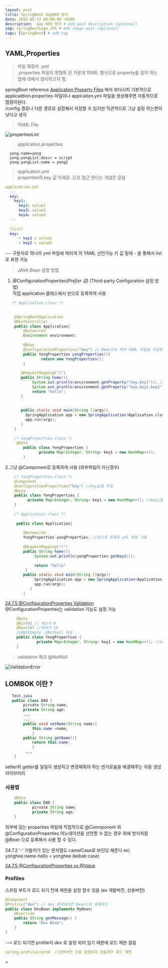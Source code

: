 ```yaml
---
layout: post
title: SpringBoot day009 정리
date: 2018-05-17 00:00:00 +0300
description:  day 009 정리 # Add post description (optional)
img: springBootLogo.JPG # Add image post (optional)
tags: [SpringBoot] # add tag
---
```


## YAML,Properties
>파일 확장자 .yml   
.properties 파일이 정형화 된 가운데 YAML 형식으로 property를 정의 하는 법에 대해서 정리하고자 함.

springBoot reference [Application Property Files](https://docs.spring.io/spring-boot/docs/current-SNAPSHOT/reference/htmlsingle/#boot-features-external-config-application-property-files) 에서 보다시피 기본적으로 applicadtion.properties 파일이나 applcaiton.yml 파일을 생성해주면 자동적으로 맵핑이된다.  
/config 경로나 다른 경로로 설정해서 지정할 수 있지만 직관적으로 그냥 설정 하는편이 낫다고 생각  
>YAML File  

![propertiesList]({{site.baseurl}}/assets/img/day009/YAMLfile.JPG)   
>application.properties   


```properties  
  yong.name=yong
  yong.yongList.descr = script
  yong.yongList.name = yong2
```

>application.yml  
properties의 key 값 아래로 .으로 접근 한다는 개념은 같음

```yaml  
application.yml
  ---
  key: 
    key1:  
      key2: value2 
      key3: value3
      key4: value4
  ---
  
  (list)
  key: 
      - key1 : value1
      - key2 : value2
```   
*---* 구분자로 하나의 yml 파일에 여러개 의 YAML 선언가능
키 값 밑에  *-* 을 통해서 list로 표현 가능   

>JAVA Bean 설정 방법    


1. @ConfigurationProperties(*Prefixr 값*) (Third-party Configuration 설정 방법)  
직접 application 클래스에서 빈으로 등록하여 사용  
```java  
   /* Application.class */
 
   
    @SpringBootApplication
    @RestController
    public class Application{
        @Autowired
        Environment environment;
        
        @Bean
        @ConfigurationProperties("key") // Bean으로 외부 YAML 파일을 주입받아 사용 
        public YongProperties yongProperties(){
                return new YongProperties(); 
        }
           
       @RequestMapping("/")
       public String home(){
            System.out.println(environment.getProperty("key.key1")); // 주입된 YAMl 파일을 통해 접근 
            System.out.println(environment.getProperty("key.key1.key2"));
            return "hello";
       }
        
       
       public static void main(String []args){
         SpringApplication app = new SpringApplication(Application.class);
         app.run(args);
       }
    }
    
    /* YongProperties.class */
     @Data
        public class YongProperties {
               private Map<Integer, String> key1 = new HashMap<>();
        }
```
2.그냥 @Component로 등록하여 사용 (외부파일이 아닌경우)  
```java  
    /* YongProperties.class */
    @Component
    @ConfigurationProperties("key") //key값을 주입 
    @Data
    public class YongProperties {
          private Map<Integer, String> key1 = new HashMap<>(); //key1을 통해서 접근 가능
    }
    
    /* Application.class */
    
     public class Application{
       
        @Autowired
        YongProperties yongProperties; //빈으로 등록된 yml 파일 사용
               
        @RequestMapping("/")
        public String home(){
             System.out.println(yongProperties.getKey2()); 
             
             return "hello"
         }    
        public static void main(String []args){
             SpringApplication app = new SpringApplication(Application.class);
             app.run(args);
           }
        } 
```

[24.7.5 @ConfigurationProperties Validation](https://docs.spring.io/spring-boot/docs/current-SNAPSHOT/reference/htmlsingle/#boot-features-external-config-validation)  
@ConfigurationProperties는 validation 기능도 설정 가능  

```java  
     @Data
     @Min(0) // 최소가 0
     @Max(10) //최대가 10
     //@NotEmpty ,@NotNull 등등 ..
     public class YongProperties {
              private Map<Integer, String> key1 = new HashMap<>(); //key1을 통해서 접근 가능
     }
```
>validation 체크  @NotNull

![ValidationError]({{site.baseurl}}/assets/img/day009/ValidationError.JPG)  
## LOMBOK 이란 ?
```java  
   Test.java
   public class DAO {
        pirvate String name;
        private String age;
        ...
        ...
        public void setName(String name){
            this.name =name;
            }
        public String getName(){
            return this.name;
            }
         ...
    }   
```  
setter와 getter를 일일히 생성하고 변경해줘야 하는 번거로움을 해결해주는 자동 생성 라이브러리  

### 사용법
```java  
    @Data
    public class DAO {
            pirvate String name;
            private String age;
    }
```



외부에 있는 properties 파일에 직접적으로 @Comnponent 와 @ConfigurationProperties 어노테이션을 선언할 수 없는 경우 
위에 방식처럼 @Bean 으로 등록해서 사용 할 수 있다.
   
   
 24.7.2 
  '-' 가들어가 있는 문자열도 camelCase로 바인딩 해준다
  ex) yonghee.name-hello = yonghee (kebab case)

 [24.7.5 @ConfigurationProperties vs @Value](https://docs.spring.io/spring-boot/docs/current-SNAPSHOT/reference/htmlsingle/#boot-features-external-config-vs-value)  
 
### Profiles
 스프링 부트가 로드 되기 전에 제한을 설정 할수 있음 (ex 개발버전, 상용버전)
```java  
@Component
@Profile("dev") // dev 환경에서만 bean으로 등록하기
public class DevBean implements MyBean{
    @Override
    public String getMessage() {
        return "Dev Bean";
    }
}
```
--> 로드 되기전 profile이 *dev* 로 설정 되어 있기 때문에 로드 제한 걸림
```yaml  
spring.profiles:prod  //상용버전 으로 설정되어 있을경우 로드 제한

```
=